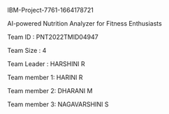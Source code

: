 IBM-Project-7761-1664178721

AI-powered Nutrition Analyzer for Fitness Enthusiasts

Team ID : PNT2022TMID04947

Team Size : 4

Team Leader : HARSHINI R

Team member 1: HARINI R

Team member 2: DHARANI M

Team member 3: NAGAVARSHINI S
